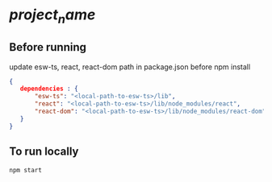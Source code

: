 # $project_name$

## Before running
update esw-ts, react, react-dom path in package.json before npm install

```package.json
{
   dependencies : {
       "esw-ts": "<local-path-to-esw-ts>/lib",
       "react": "<local-path-to-esw-ts>/lib/node_modules/react",
       "react-dom": "<local-path-to-esw-ts>/lib/node_modules/react-dom"
   } 
}
```
## To run locally 
`npm start`
